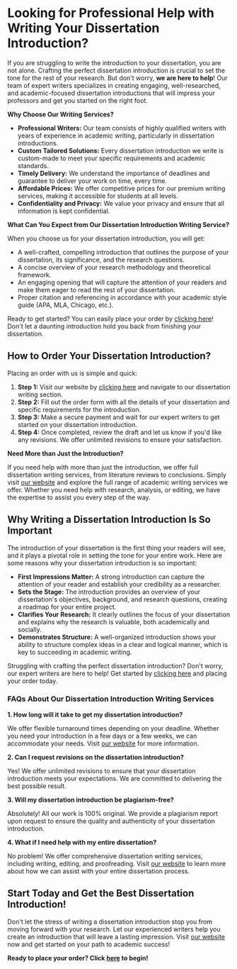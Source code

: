 # Looking for Professional Help with Writing Your Dissertation Introduction?

If you are struggling to write the introduction to your dissertation, you are not alone. Crafting the perfect dissertation introduction is crucial to set the tone for the rest of your research. But don't worry, **we are here to help**! Our team of expert writers specializes in creating engaging, well-researched, and academic-focused dissertation introductions that will impress your professors and get you started on the right foot.

**Why Choose Our Writing Services?**

- **Professional Writers:** Our team consists of highly qualified writers with years of experience in academic writing, particularly in dissertation introductions.
- **Custom Tailored Solutions:** Every dissertation introduction we write is custom-made to meet your specific requirements and academic standards.
- **Timely Delivery:** We understand the importance of deadlines and guarantee to deliver your work on time, every time.
- **Affordable Prices:** We offer competitive prices for our premium writing services, making it accessible for students at all levels.
- **Confidentiality and Privacy:** We value your privacy and ensure that all information is kept confidential.

**What Can You Expect from Our Dissertation Introduction Writing Service?**

When you choose us for your dissertation introduction, you will get:

- A well-crafted, compelling introduction that outlines the purpose of your dissertation, its significance, and the research questions.
- A concise overview of your research methodology and theoretical framework.
- An engaging opening that will capture the attention of your readers and make them eager to read the rest of your dissertation.
- Proper citation and referencing in accordance with your academic style guide (APA, MLA, Chicago, etc.).

Ready to get started? You can easily place your order by [clicking here](https://tinyurl.com/topessay?keyword=writing+introduction+dissertation)! Don't let a daunting introduction hold you back from finishing your dissertation.

## How to Order Your Dissertation Introduction?

Placing an order with us is simple and quick:

1. **Step 1:** Visit our website by [clicking here](https://tinyurl.com/topessay?keyword=writing+introduction+dissertation) and navigate to our dissertation writing section.
2. **Step 2:** Fill out the order form with all the details of your dissertation and specific requirements for the introduction.
3. **Step 3:** Make a secure payment and wait for our expert writers to get started on your dissertation introduction.
4. **Step 4:** Once completed, review the draft and let us know if you'd like any revisions. We offer unlimited revisions to ensure your satisfaction.

**Need More than Just the Introduction?**

If you need help with more than just the introduction, we offer full dissertation writing services, from literature reviews to conclusions. Simply visit [our website](https://tinyurl.com/topessay?keyword=writing+introduction+dissertation) and explore the full range of academic writing services we offer. Whether you need help with research, analysis, or editing, we have the expertise to assist you every step of the way.

## Why Writing a Dissertation Introduction Is So Important

The introduction of your dissertation is the first thing your readers will see, and it plays a pivotal role in setting the tone for your entire work. Here are some reasons why your dissertation introduction is so important:

- **First Impressions Matter:** A strong introduction can capture the attention of your reader and establish your credibility as a researcher.
- **Sets the Stage:** The introduction provides an overview of your dissertation's objectives, background, and research questions, creating a roadmap for your entire project.
- **Clarifies Your Research:** It clearly outlines the focus of your dissertation and explains why the research is valuable, both academically and socially.
- **Demonstrates Structure:** A well-organized introduction shows your ability to structure complex ideas in a clear and logical manner, which is key to succeeding in academic writing.

Struggling with crafting the perfect dissertation introduction? Don't worry, our expert writers are here to help! Get started by [clicking here](https://tinyurl.com/topessay?keyword=writing+introduction+dissertation) and placing your order today.

### FAQs About Our Dissertation Introduction Writing Services

**1. How long will it take to get my dissertation introduction?**

We offer flexible turnaround times depending on your deadline. Whether you need your introduction in a few days or a few weeks, we can accommodate your needs. Visit [our website](https://tinyurl.com/topessay?keyword=writing+introduction+dissertation) for more information.

**2. Can I request revisions on the dissertation introduction?**

Yes! We offer unlimited revisions to ensure that your dissertation introduction meets your expectations. We are committed to delivering the best possible result.

**3. Will my dissertation introduction be plagiarism-free?**

Absolutely! All our work is 100% original. We provide a plagiarism report upon request to ensure the quality and authenticity of your dissertation introduction.

**4. What if I need help with my entire dissertation?**

No problem! We offer comprehensive dissertation writing services, including writing, editing, and proofreading. Visit [our website](https://tinyurl.com/topessay?keyword=writing+introduction+dissertation) to learn more about how we can assist with your entire dissertation process.

## Start Today and Get the Best Dissertation Introduction!

Don't let the stress of writing a dissertation introduction stop you from moving forward with your research. Let our experienced writers help you create an introduction that will leave a lasting impression. Visit [our website](https://tinyurl.com/topessay?keyword=writing+introduction+dissertation) now and get started on your path to academic success!

**Ready to place your order? Click [here](https://tinyurl.com/topessay?keyword=writing+introduction+dissertation) to begin!**
